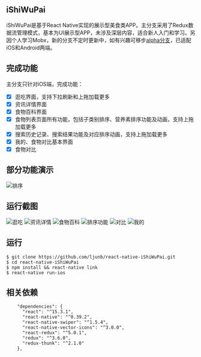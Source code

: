 ## iShiWuPai
iShiWuPai是基于React Native实现的展示型美食类APP。主分支采用了Redux数据流管理模式，基本为UI展示型APP，未涉及深层内容，适合新人入门和学习。另因个人学习Mobx，新的分支不定时更新中，如有兴趣可移步[alpha分支](https://github.com/ljunb/react-native-iShiWuPai/tree/alpha)，已适配iOS和Android两端。

## 完成功能
主分支只针对iOS端，完成功能：
- [x] 逛吃界面，支持下拉刷新和上拖加载更多
- [x] 资讯详情界面
- [x] 食物百科界面
- [x] 食物列表页面所有功能，包括子类别排序、营养素排序功能及动画，支持上拖加载更多
- [x] 搜索历史记录、搜索结果功能及对应排序动画，支持上拖加载更多
- [x] 我的、食物对比基本界面
- [x] 食物对比

## 部分功能演示
![排序](https://github.com/ljunb/react-native-iShiWuPai/blob/master/screenshot/performance.gif)

## 运行截图
![逛吃](https://github.com/ljunb/react-native-iShiWuPai/blob/master/screenshot/strolling.png)
![资讯详情](https://github.com/ljunb/react-native-iShiWuPai/blob/master/screenshot/feedDetail.png)
![食物百科](https://github.com/ljunb/react-native-iShiWuPai/blob/master/screenshot/foods.png)
![排序功能](https://github.com/ljunb/react-native-iShiWuPai/blob/master/screenshot/sortList.png)
![对比](https://github.com/ljunb/react-native-iShiWuPai/blob/master/screenshot/compare.png)
![我的](https://github.com/ljunb/react-native-iShiWuPai/blob/master/screenshot/user.png)

## 运行
```
$ git clone https://github.com/ljunb/react-native-iShiWuPai.git
$ cd react-native-iShiWuPai 
$ npm install && react-native link
$ react-native run-ios
```

## 相关依赖
```
    "dependencies": {
      "react": "^15.3.1",
      "react-native": "^0.39.2",
      "react-native-swiper": "^1.5.4",
      "react-native-vector-icons": "^3.0.0",
      "react-redux": "^5.0.1",
      "redux": "^3.6.0",
      "redux-thunk": "^2.1.0"
    },
```